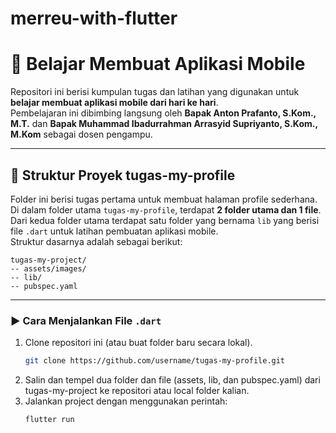# merreu-with-flutter

# 📱 Belajar Membuat Aplikasi Mobile

Repositori ini berisi kumpulan tugas dan latihan yang digunakan untuk **belajar membuat aplikasi mobile dari hari ke hari**.  
Pembelajaran ini dibimbing langsung oleh **Bapak Anton Prafanto, S.Kom., M.T.** dan **Bapak Muhammad Ibadurrahman Arrasyid Supriyanto, S.Kom., M.Kom** sebagai dosen pengampu.

---

## 📂 Struktur Proyek tugas-my-profile
Folder ini berisi tugas pertama untuk membuat halaman profile sederhana.
Di dalam folder utama `tugas-my-profile`, terdapat **2 folder utama dan 1 file**. Dari kedua folder utama terdapat satu folder yang bernama `lib` yang berisi file `.dart` untuk latihan pembuatan aplikasi mobile.  
Struktur dasarnya adalah sebagai berikut:

```
tugas-my-project/
-- assets/images/
-- lib/
-- pubspec.yaml
```
---

### ▶️ Cara Menjalankan File `.dart`

1. Clone repositori ini (atau buat folder baru secara lokal).  
   ```bash
   git clone https://github.com/username/tugas-my-profile.git
2. Salin dan tempel dua folder dan file (assets, lib, dan pubspec.yaml) dari tugas-my-project ke repositori atau local folder kalian.
3. Jalankan project dengan menggunakan perintah:
   ```bash
   flutter run

